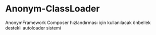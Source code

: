 # Anonym-ClassLoader
AnonymFramework Composer hızlandırması için kullanılacak önbellek destekli autoloader sistemi
